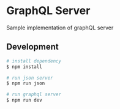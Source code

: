 # GraphQL Server
Sample implementation of graphQL server

## Development

```bash
# install dependency
$ npm install

# run json server
$ npm run json

# run graphql server
$ npm run dev
```
